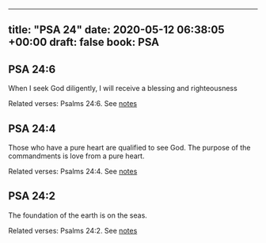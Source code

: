 
---
title: "PSA 24"
date: 2020-05-12 06:38:05 +00:00
draft: false
book: PSA
---

## PSA 24:6

When I seek God diligently, I will receive a blessing and righteousness

Related verses: Psalms 24:6. See [notes](https://my.bible.com/notes/3427664798958739558)


## PSA 24:4

Those who have a pure heart are qualified to see God. The purpose of the commandments is love from a pure heart.

Related verses: Psalms 24:4. See [notes](https://my.bible.com/notes/3427662751358247000)


## PSA 24:2

The foundation of the earth is on the seas.

Related verses: Psalms 24:2. See [notes](https://my.bible.com/notes/3427651802513531888)

